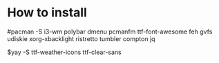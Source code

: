 # How to install 
#pacman -S i3-wm polybar dmenu pcmanfm ttf-font-awesome feh gvfs udiskie xorg-xbacklight ristretto tumbler compton jq

$yay -S ttf-weather-icons ttf-clear-sans
